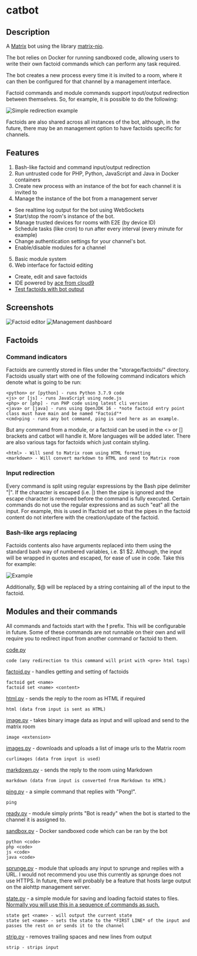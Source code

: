 # catbot

## Description

A [Matrix](https://matrix.org/) bot using the library [matrix-nio](https://github.com/poljar/matrix-nio).

The bot relies on Docker for running sandboxed code, allowing users to write their own factoid commands which can perform any task required.

The bot creates a new process every time it is invited to a room, where it can then be configured for that channel by a management interface.

Factoid commands and module commands support input/output redirection between themselves. So, for example, it is possible to do the following:

![Simple redirection example](https://i.imgur.com/ZXFKrNX.png)

Factoids are also shared across all instances of the bot, although, in the future, there may be an management option to have factoids specific for channels.

## Features

1. Bash-like factoid and command input/output redirection
2. Run untrusted code for PHP, Python, JavaScript and Java in Docker containers
3. Create new process with an instance of the bot for each channel it is invited to
4. Manage the instance of the bot from a management server
  * See realtime log output for the bot using WebSockets
  * Start/stop the room's instance of the bot.
  * Manage trusted devices for rooms with E2E (by device ID)
  * Schedule tasks (like cron) to run after every interval (every minute for example)
  * Change authentication settings for your channel's bot.
  * Enable/disable modules for a channel
5. Basic module system
6. Web interface for factoid editing
  * Create, edit and save factoids
  * IDE powered by [ace from cloud9](https://ace.c9.io/)
  * [Test factoids with bot output](https://i.imgur.com/AsQdXdf.png)

## Screenshots

![Factoid editor](https://i.imgur.com/h2wWQMt.png)
![Management dashboard](https://i.imgur.com/kchLAwC.png)

## Factoids

### Command indicators

Factoids are currently stored in files under the "storage/factoids/" directory. Factoids usually start with one of the following command indicators which denote what is going to be run:
```
<python> or [python] - runs Python 3.7.9 code
<js> or [js] - runs JavaScript using node.js
<php> or [php] - run PHP code using latest cli version
<java> or [java] - runs using OpenJDK 16 - *note factoid entry point class must have main and be named "Factoid"*
<cmd>ping - runs any bot command, ping is used here as an example.
```
But any command from a module, or a factoid can be used in the <> or [] brackets and catbot will handle it. More languages will be added later.
There are also various tags for factoids which just contain styling.
```
<html> - Will send to Matrix room using HTML formatting
<markdown> - Will convert markdown to HTML and send to Matrix room
```

### Input redirection

Every command is split using regular expressions by the Bash pipe delimiter "|". If the character is escaped (i.e. \|) then the pipe is ignored and the escape character is removed before the command is fully executed.
Certain commands do not use the regular expressions and as such "eat" all the input. For example, this is used in !factoid set so that the pipes in the factoid content do not interfere with the creation/update of the factoid.

### Bash-like args replacing

Factoids contents also have arguments replaced into them using the standard bash way of numbered variables, i.e. $1 $2. Although, the input will be wrapped in quotes and escaped, for ease of use in code. Take this for example:

![Example](https://i.imgur.com/EQtWH18.png)

Additionally, $@ will be replaced by a string containing all of the input to the factoid.

## Modules and their commands

All commands and factoids start with the **!** prefix. This will be configurable in future. Some of these commands are not runnable on their own and will require you to redirect input from another command or factoid to them.

[code.py](https://github.com/chloelovesdev/catbot/blob/master/catbot/modules/code.py)
```
code (any redirection to this command will print with <pre> html tags)
```

[factoid.py](https://github.com/chloelovesdev/catbot/blob/master/catbot/modules/factoid.py) - handles getting and setting of factoids
```
factoid get <name>
factoid set <name> <content> 
```

[html.py](https://github.com/chloelovesdev/catbot/blob/master/catbot/modules/html.py) - sends the reply to the room as HTML if required
```
html (data from input is sent as HTML)
```

[image.py](https://github.com/chloelovesdev/catbot/blob/master/catbot/modules/image.py) - takes binary image data as input and will upload and send to the matrix room
```
image <extension> 
```

[images.py](https://github.com/chloelovesdev/catbot/blob/master/catbot/modules/images.py) - downloads and uploads a list of image urls to the Matrix room
```
curlimages (data from input is used)
```

[markdown.py](https://github.com/chloelovesdev/catbot/blob/master/catbot/modules/html.py) - sends the reply to the room using Markdown
```
markdown (data from input is converted from Markdown to HTML)
```

[ping.py](https://github.com/chloelovesdev/catbot/blob/master/catbot/modules/ping.py) - a simple command that replies with "Pong!".
```
ping
```

[ready.py](https://github.com/chloelovesdev/catbot/blob/master/catbot/modules/ready.py) - module simply prints "Bot is ready" when the bot is started to the channel it is assigned to.

[sandbox.py](https://github.com/chloelovesdev/catbot/blob/master/catbot/modules/sandbox.py) - Docker sandboxed code which can be ran by the bot
```
python <code>
php <code>
js <code>
java <code>
```

[sprunge.py](https://github.com/chloelovesdev/catbot/blob/master/catbot/modules/sprunge.py) - module that uploads any input to sprunge and replies with a URL. I would not recommend you use this currently as sprunge does not use HTTPS. In future, there will probably be a feature that hosts large output on the aiohttp management server.

[state.py](https://github.com/chloelovesdev/catbot/blob/master/catbot/modules/state.py) - a simple module for saving and loading factoid states to files. [Normally you will use this in a sequence of commands as such.](https://i.imgur.com/HyhAH1h.png)
```
state get <name> - will output the current state
state set <name> - sets the state to the *FIRST LINE* of the input and passes the rest on or sends it to the channel
```

[strip.py](https://github.com/chloelovesdev/catbot/blob/master/catbot/modules/strip.py) - removes trailing spaces and new lines from output
```
strip - strips input
```
